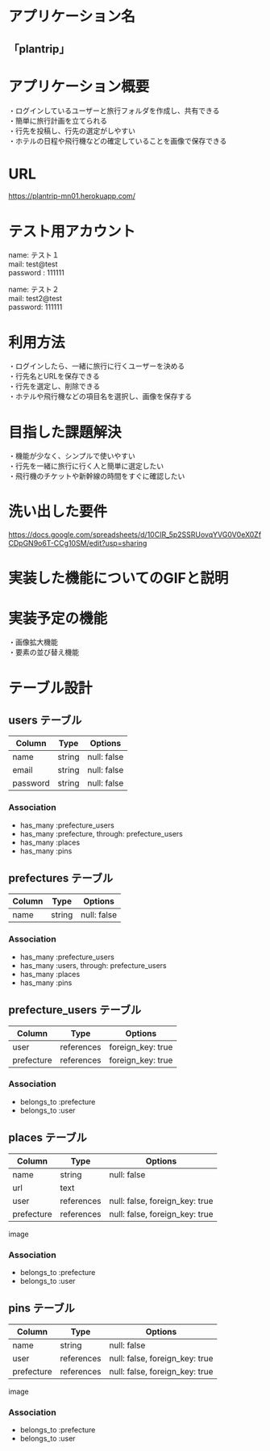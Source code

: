 # アプリケーション名
## 「plantrip」
	
# アプリケーション概要
・ログインしているユーザーと旅行フォルダを作成し、共有できる  
・簡単に旅行計画を立てられる  
・行先を投稿し、行先の選定がしやすい  
・ホテルの日程や飛行機などの確定していることを画像で保存できる  

# URL
https://plantrip-mn01.herokuapp.com/

# テスト用アカウント
name: テスト１  
mail: test@test  
password : 111111  

name: テスト２  
mail: test2@test  
password: 111111  

# 利用方法
・ログインしたら、一緒に旅行に行くユーザーを決める  
・行先名とURLを保存できる  
・行先を選定し、削除できる  
・ホテルや飛行機などの項目名を選択し、画像を保存する  

# 目指した課題解決
・機能が少なく、シンプルで使いやすい  
・行先を一緒に旅行に行く人と簡単に選定したい   
・飛行機のチケットや新幹線の時間をすぐに確認したい    

# 洗い出した要件
https://docs.google.com/spreadsheets/d/10CIR_5p2SSRUovqYVG0V0eX0ZfCDpGN9o6T-CCg10SM/edit?usp=sharing
# 実装した機能についてのGIFと説明

# 実装予定の機能
・画像拡大機能  
・要素の並び替え機能

# テーブル設計
## users テーブル

| Column   | Type   | Options     |
| -------- | ------ | ----------- |
| name     | string | null: false |
| email    | string | null: false |
| password | string | null: false |

### Association

- has_many :prefecture_users
- has_many :prefecture, through: prefecture_users
- has_many :places
- has_many :pins


## prefectures テーブル

| Column | Type   | Options     |
| ------ | ------ | ----------- |
| name   | string | null: false |

### Association

- has_many :prefecture_users
- has_many :users, through: prefecture_users
- has_many :places
- has_many :pins


## prefecture_users テーブル

| Column       | Type       | Options                        |
| ------------ | ---------- | ------------------------------ |
| user         | references | foreign_key: true              |
| prefecture   | references | foreign_key: true              |

### Association

- belongs_to :prefecture
- belongs_to :user


## places テーブル

| Column        | Type       | Options                        |
| ------------- | ---------- | ------------------------------ |
| name          | string     | null: false                    |
| url           | text       |                                |
| user          | references | null: false, foreign_key: true |
| prefecture    | references | null: false, foreign_key: true |

image
### Association

- belongs_to :prefecture
- belongs_to :user


## pins テーブル

| Column        | Type       | Options                        |
| ------------- | ---------- | ------------------------------ |
| name          | string     | null: false                    |
| user          | references | null: false, foreign_key: true |
| prefecture    | references | null: false, foreign_key: true |

image
### Association

- belongs_to :prefecture
- belongs_to :user

